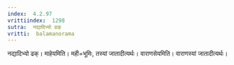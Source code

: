 ```yaml
---
index:  4.2.97
vrittiindex:  1298
sutra:  नद्यादिभ्यो ढक्
vritti:  balamanorama 
---
```


नद्यादिभ्यो ढक्। माहेयमिति। मही=भूमिः, तस्यां जातादीत्यर्थः। वाराणसेयमिति। वाराणस्यां जातादीत्यर्थः।

